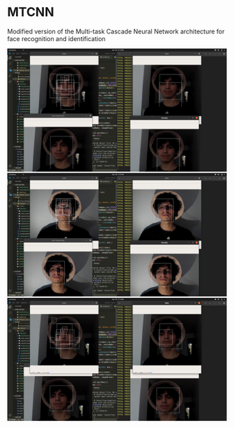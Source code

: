 # MTCNN
Modified version of the Multi-task Cascade Neural Network architecture for face recognition and identification


![](mtcnn-cut.png)
![](mtcnn-cut-3.png)
![](mtcnn-cut-4.png)
